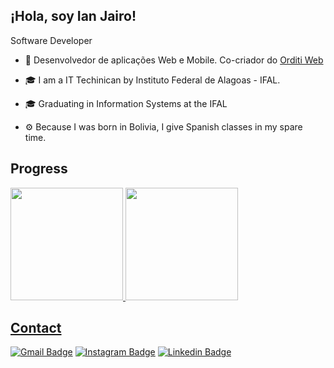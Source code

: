 ## ¡Hola, soy Ian Jairo! 


Software Developer

- 🧠 Desenvolvedor de aplicações Web e Mobile. Co-criador do [Orditi Web](https://www.maceio.orditi.com/)

- 🎓  I am a IT Techinican by Instituto Federal de Alagoas - IFAL.

- 🎓 Graduating in Information Systems at the IFAL

- ⚙️ Because I was born in Bolivia, I give Spanish classes in my spare time. 

 ## Progress
<a href="https://github.com/IanJairo">
  <img height="180em" src="https://github-readme-stats-eight-theta.vercel.app/api?username=IanJairo&show_icons=true&theme=algolia&include_all_commits=true&count_private=true"/>
  <img height="180em" src="https://github-readme-stats-eight-theta.vercel.app/api/top-langs/?username=IanJairo&layout=compact&langs_count=8&theme=algolia"/>

  
 ## Contact

[![Gmail Badge](https://img.shields.io/badge/Gmail-D14836?style=for-the-badge&logo=gmail&logoColor=white)](mailto:ijtg.ian@gmail.com)
[![Instagram Badge](https://img.shields.io/badge/Instagram-E4405F?style=for-the-badge&logo=instagram&logoColor=white)](https://www.instagram.com/_ianjairo/)
[![Linkedin Badge](https://img.shields.io/badge/LinkedIn-0077B5?style=for-the-badge&logo=linkedin&logoColor=white)](https://www.linkedin.com/in/IanTorrez/)

  
  


